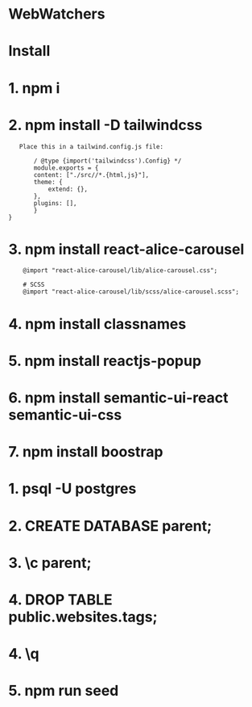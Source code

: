 # WebWatchers

# Install 

# 1. npm i
# 2. npm install -D tailwindcss
 ``` npm install -D tailwindcss {
    Place this in a tailwind.config.js file:

        / @type {import('tailwindcss').Config} */
        module.exports = {
        content: ["./src//*.{html,js}"],
        theme: {
            extend: {},
        },
        plugins: [],
        }
}
```
# 3. npm install react-alice-carousel
```
    @import "react-alice-carousel/lib/alice-carousel.css";

    # SCSS
    @import "react-alice-carousel/lib/scss/alice-carousel.scss";
```
# 4. npm install classnames
# 5. npm install reactjs-popup
# 6. npm install semantic-ui-react semantic-ui-css
# 7. npm install boostrap
# 

# 1. psql -U postgres
# 2. CREATE DATABASE parent;
# 3. \c parent;
# 4. DROP TABLE public.websites.tags; 
# 4. \q
# 5. npm run seed